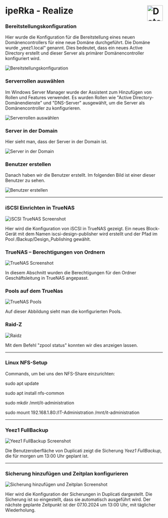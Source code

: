 # ipeRka - Realize  <img src="https://github.com/ironflipper/DataFlex/blob/main/Dokumentationen/iperka/Images/LOGO.png" alt="DataFlex Logo" align="right" width="50"/>

### Bereitstellungskonfiguration
Hier wurde die Konfiguration für die Bereitstellung eines neuen Domänencontrollers für eine neue Domäne durchgeführt. Die Domäne wurde „yeez1.local“ genannt. Dies bedeutet, dass ein neues Active Directory erstellt und dieser Server als primärer Domänencontroller konfiguriert wird.

![Bereitstellungskonfiguration](https://github.com/ironflipper/DataFlex/blob/main/Dokumentationen/iperka/Images/Bild%20(8).png)

### Serverrollen auswählen
Im Windows Server Manager wurde der Assistent zum Hinzufügen von Rollen und Features verwendet. Es wurden Rollen wie "Active Directory-Domänendienste" und "DNS-Server" ausgewählt, um die Server als Domänencontroller zu konfigurieren.

![Serverrollen auswählen](https://github.com/ironflipper/DataFlex/blob/main/Dokumentationen/iperka/Images/Bild%20(6).png)

### Server in der Domain
Hier sieht man, dass der Server in der Domain ist.

![Server in der Domain](https://github.com/ironflipper/DataFlex/blob/main/Dokumentationen/iperka/Images/Bild%20(3).png)

### Benutzer erstellen
Danach haben wir die Benutzer erstellt. Im folgenden Bild ist einer dieser Benutzer zu sehen.

![Benutzer erstellen](https://github.com/ironflipper/DataFlex/blob/main/Dokumentationen/iperka/Images/Bild%20(9).png)

---
### iSCSI Einrichten in TrueNAS

![iSCSI TrueNAS Screenshot](https://github.com/ironflipper/DataFlex/blob/main/Dokumentationen/iperka/Images/iscsi%20truernas.png)

Hier wird die Konfiguration von iSCSI in TrueNAS gezeigt. Ein neues Block-Gerät mit dem Namen iscsi-design-publisher wird erstellt und der Pfad im Pool /Backup/Design_Publishing gewählt. 

### TrueNAS – Berechtigungen von Ordnern

![TrueNAS Screenshot](https://github.com/ironflipper/DataFlex/blob/main/Dokumentationen/iperka/Images/true.png)

In diesem Abschnitt wurden die Berechtigungen für den Ordner Geschäftsleitung in TrueNAS angepasst. 

### Pools auf dem TrueNas

![TrueNAS Pools](https://github.com/ironflipper/DataFlex/blob/main/Dokumentationen/iperka/Images/truenaspools.png)

Auf dieser Abbildung sieht man die konfigurierten Pools.

### Raid-Z

![Raidz](https://github.com/ironflipper/DataFlex/blob/main/Dokumentationen/iperka/Images/raidz.png)

Mit dem Befehl "zpool status" konnten wir dies anzeigen lassen.

---
### Linux NFS-Setup

Commands, um bei uns den NFS-Share einzurichten:

sudo apt update

sudo apt install nfs-common

sudo mkdir /mnt/it-administration

sudo mount 192.168.1.80:/IT-Administration /mnt/it-administration

 ---

### Yeez1 FullBackup

![Yeez1 FullBackup Screenshot](https://github.com/ironflipper/DataFlex/blob/main/Dokumentationen/iperka/Images/backu2.png)

Die Benutzeroberfläche von Duplicati zeigt die Sicherung *Yeez1 FullBackup*, die für morgen um 13:00 Uhr geplant ist. 

---

### Sicherung hinzufügen und Zeitplan konfigurieren

![Sicherung hinzufügen und Zeitplan Screenshot](https://github.com/ironflipper/DataFlex/blob/main/Dokumentationen/iperka/Images/basckip.png)

Hier wird die Konfiguration der  Sicherungen in Duplicati dargestellt. Die Sicherung ist so eingestellt, dass sie automatisch ausgeführt wird. Der nächste geplante Zeitpunkt ist der 07.10.2024 um 13:00 Uhr, mit täglicher Wiederholung.
